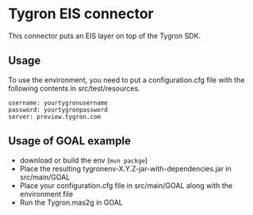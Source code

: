 Tygron EIS connector
============

This connector puts an EIS layer on top of the Tygron SDK.

Usage
---
To use the environment, you need to put a configuration.cfg file with the following contents in src/test/resources. 

```
username: yourtygronusername
password: yourtygronpassword
server: preview.tygron.com
```





Usage  of GOAL example
---

 * download or build the env (```mvn packge```)
 * Place the resulting tygronenv-X.Y.Z-jar-with-dependencies.jar  in src/main/GOAL
 * Place your configuration.cfg file in src/main/GOAL along with the environment file
 * Run the Tygron.mas2g in GOAL
